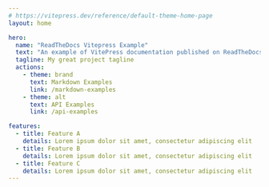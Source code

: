```yaml
---
# https://vitepress.dev/reference/default-theme-home-page
layout: home

hero:
  name: "ReadTheDocs Vitepress Example"
  text: "An example of VitePress documentation published on ReadTheDocs"
  tagline: My great project tagline
  actions:
    - theme: brand
      text: Markdown Examples
      link: /markdown-examples
    - theme: alt
      text: API Examples
      link: /api-examples

features:
  - title: Feature A
    details: Lorem ipsum dolor sit amet, consectetur adipiscing elit
  - title: Feature B
    details: Lorem ipsum dolor sit amet, consectetur adipiscing elit
  - title: Feature C
    details: Lorem ipsum dolor sit amet, consectetur adipiscing elit
---
```


